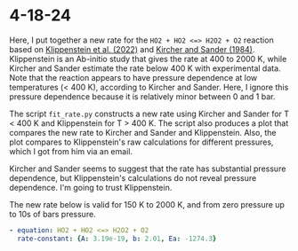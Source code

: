 # 4-18-24

Here, I put together a new rate for the `HO2 + HO2 <=> H2O2 + O2` reaction based on [Klippenstein et al. (2022)](https://doi.org/10.1016/j.combustflame.2021.111975) and [Kircher and Sander (1984)](https://doi.org/10.1021/j150654a029). Klippenstein is an Ab-initio study that gives the rate at 400 to 2000 K, while Kircher and Sander estimate the rate below 400 K with experimental data. Note that the reaction appears to have pressure dependence at low temperatures (< 400 K), according to Kircher and Sander. Here, I ignore this pressure dependence because it is relatively minor between 0 and 1 bar.

The script `fit_rate.py` constructs a new rate using Kircher and Sander for T < 400 K and Klippenstein for T > 400 K. The script also produces a plot that compares the new rate to Kircher and Sander and Klippenstein. Also, the plot compares to Klippenstein's raw calculations for different pressures, which I got from him via an email.

Kircher and Sander seems to suggest that the rate has substantial pressure dependence, but Klippenstein's calculations do not reveal pressure dependence. I'm going to trust Klippenstein.

The new rate below is valid for 150 K to 2000 K, and from zero pressure up to 10s of bars pressure.

```yaml
- equation: HO2 + HO2 <=> H2O2 + O2
  rate-constant: {A: 3.19e-19, b: 2.01, Ea: -1274.3}
```